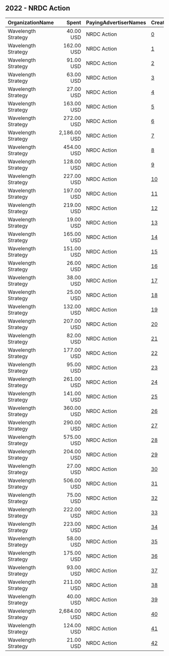 ## 2022 - NRDC Action 
|OrganizationName|Spent|PayingAdvertiserNames|CreativeUrls|Impressions|Genders|AgeBrackets|CountryCodes|BillingAddresses|CandidateBallotInformation|
|:---|---:|:---|:---|---:|:---|:---|:---|:---|:---|
|Wavelength Strategy|40.00 USD|NRDC Action|[0](https://www.snap.com/political-ads/asset/c5d28bfe2c1895d8fddc56fce607da6aca38b5d3fdc2f781b1a7ab701acbe7b6?mediaType=jpg)|1,773||18+|united states|US||
|Wavelength Strategy|162.00 USD|NRDC Action|[1](https://www.snap.com/political-ads/asset/841b6aa6069a0ebd107c2110396b48c8390f832a9bc4c62cf261d185fa83a49e?mediaType=mp4)|7,871||18+|united states|US||
|Wavelength Strategy|91.00 USD|NRDC Action|[2](https://www.snap.com/political-ads/asset/262a75cc86b5d30540e96e79ee91eb13e96c8be6e6c177e18e4674d7dfb8e8b1?mediaType=mp4)|4,334||18+|united states|US||
|Wavelength Strategy|63.00 USD|NRDC Action|[3](https://www.snap.com/political-ads/asset/ea1ebacac07c78fb8429366532e8de2d881c7b312d3c9d9476b4bfef90f0c6d9?mediaType=jpg)|3,312||18+|united states|US||
|Wavelength Strategy|27.00 USD|NRDC Action|[4](https://www.snap.com/political-ads/asset/ea1ebacac07c78fb8429366532e8de2d881c7b312d3c9d9476b4bfef90f0c6d9?mediaType=jpg)|1,757||18+|united states|US||
|Wavelength Strategy|163.00 USD|NRDC Action|[5](https://www.snap.com/political-ads/asset/ad469fdeba03711faca7149430f2278ef1aee0d1059ef0dad1078a36dd32fa37?mediaType=mp4)|9,659||18+|united states|US||
|Wavelength Strategy|272.00 USD|NRDC Action|[6](https://www.snap.com/political-ads/asset/f3d115b1c59c6b153177e02a87ef79b136412396178ad39b24175f2a8188a93b?mediaType=jpg)|27,403||18+|united states|US|NRDC Action|
|Wavelength Strategy|2,186.00 USD|NRDC Action|[7](https://www.snap.com/political-ads/asset/1dd5b7f0b2e9cedd16b432b5ecfe6fce98497460c3a06ca47bf9b743cba04235?mediaType=png)|149,676||25-35|united states|US||
|Wavelength Strategy|454.00 USD|NRDC Action|[8](https://www.snap.com/political-ads/asset/6bb16db6c6d59fdcda19ada297ef8c92a4c42e5b75066f71e739f4cbc6e3a751?mediaType=jpg)|52,160||18+|united states|US|NRDC Action|
|Wavelength Strategy|128.00 USD|NRDC Action|[9](https://www.snap.com/political-ads/asset/ad469fdeba03711faca7149430f2278ef1aee0d1059ef0dad1078a36dd32fa37?mediaType=mp4)|6,772||18+|united states|US||
|Wavelength Strategy|227.00 USD|NRDC Action|[10](https://www.snap.com/political-ads/asset/6bf74a0c16b940017163d90b188e98503d8fb3082e870b2e0fd07b908a2c02e2?mediaType=mp4)|21,380||18+|united states|US|NRDC Action|
|Wavelength Strategy|197.00 USD|NRDC Action|[11](https://www.snap.com/political-ads/asset/21ef679b7b170dbe36a7c772a9b43964b74af3059d829296199cf9ca9fa6ec61?mediaType=jpg)|17,086||18+|united states|US|NRDC Action|
|Wavelength Strategy|219.00 USD|NRDC Action|[12](https://www.snap.com/political-ads/asset/bcadb305328a7a0f3730209b6894c576b925b680157b599bda8fb86e7718ea06?mediaType=mp4)|11,042||18+|united states|US||
|Wavelength Strategy|19.00 USD|NRDC Action|[13](https://www.snap.com/political-ads/asset/c8fe3f8b04139b26534da3b2999c815ab279ed8bd32f377bf5a695f62874d695?mediaType=jpg)|1,036||18+|united states|US||
|Wavelength Strategy|165.00 USD|NRDC Action|[14](https://www.snap.com/political-ads/asset/bcadb305328a7a0f3730209b6894c576b925b680157b599bda8fb86e7718ea06?mediaType=mp4)|13,619||18-23|united states|US||
|Wavelength Strategy|151.00 USD|NRDC Action|[15](https://www.snap.com/political-ads/asset/262a75cc86b5d30540e96e79ee91eb13e96c8be6e6c177e18e4674d7dfb8e8b1?mediaType=mp4)|7,548||18+|united states|US||
|Wavelength Strategy|26.00 USD|NRDC Action|[16](https://www.snap.com/political-ads/asset/ec3d09043ea10bcc824d0d244b0e2201aa34e0bc047609371870d4246bf553a8?mediaType=mp4)|1,801||18+|united states|US||
|Wavelength Strategy|38.00 USD|NRDC Action|[17](https://www.snap.com/political-ads/asset/0afd476ad1d8b81e32a3984d3e60cd3f7f11bc488b942993f6a51b4a1923ae55?mediaType=mp4)|2,562||18+|united states|US||
|Wavelength Strategy|25.00 USD|NRDC Action|[18](https://www.snap.com/political-ads/asset/c5d28bfe2c1895d8fddc56fce607da6aca38b5d3fdc2f781b1a7ab701acbe7b6?mediaType=jpg)|2,160||18-23|united states|US||
|Wavelength Strategy|132.00 USD|NRDC Action|[19](https://www.snap.com/political-ads/asset/9d61b6b599eb996b891b99c5d55960ba4b6cd8fa4a178134e42b56d92a16afa4?mediaType=mp4)|14,100||18+|united states|US|NRDC Action|
|Wavelength Strategy|207.00 USD|NRDC Action|[20](https://www.snap.com/political-ads/asset/262a75cc86b5d30540e96e79ee91eb13e96c8be6e6c177e18e4674d7dfb8e8b1?mediaType=mp4)|14,374||18-23|united states|US||
|Wavelength Strategy|82.00 USD|NRDC Action|[21](https://www.snap.com/political-ads/asset/bcadb305328a7a0f3730209b6894c576b925b680157b599bda8fb86e7718ea06?mediaType=mp4)|4,053||18+|united states|US||
|Wavelength Strategy|177.00 USD|NRDC Action|[22](https://www.snap.com/political-ads/asset/14c2a6d88764612bb9c35b7725d59b633e03b69508900e5ed8ebc0ae0534c013?mediaType=jpg)|17,971||18+|united states|US|NRDC Action|
|Wavelength Strategy|95.00 USD|NRDC Action|[23](https://www.snap.com/political-ads/asset/ad469fdeba03711faca7149430f2278ef1aee0d1059ef0dad1078a36dd32fa37?mediaType=mp4)|9,475||18-23|united states|US||
|Wavelength Strategy|261.00 USD|NRDC Action|[24](https://www.snap.com/political-ads/asset/6bb16db6c6d59fdcda19ada297ef8c92a4c42e5b75066f71e739f4cbc6e3a751?mediaType=jpg)|32,757||18+|united states|US|NRDC Action|
|Wavelength Strategy|141.00 USD|NRDC Action|[25](https://www.snap.com/political-ads/asset/1ff0c8213e956134abfffef56ccf723fb13a2926918e6bfbe98cd03b9abd3f1b?mediaType=mp4)|15,796||18+|united states|US|NRDC Action|
|Wavelength Strategy|360.00 USD|NRDC Action|[26](https://www.snap.com/political-ads/asset/1ff0c8213e956134abfffef56ccf723fb13a2926918e6bfbe98cd03b9abd3f1b?mediaType=mp4)|32,819||18+|united states|US|NRDC Action|
|Wavelength Strategy|290.00 USD|NRDC Action|[27](https://www.snap.com/political-ads/asset/865673ab0d5689aa9cb1fc38e4768234e397befd3c3225d6b346174bc6dc29a5?mediaType=mp4)|12,864||18+|united states|US||
|Wavelength Strategy|575.00 USD|NRDC Action|[28](https://www.snap.com/political-ads/asset/c382ff3cb988329579750df1c376d51ca0ee176598bd072172e8eb942dca37ba?mediaType=mp4)|21,061||25-35|united states|US||
|Wavelength Strategy|204.00 USD|NRDC Action|[29](https://www.snap.com/political-ads/asset/a3d9102e3b4bed420776f5bbf99f0bf6c025e502e14e58526052890f578ccd51?mediaType=jpg)|21,587||18+|united states|US|NRDC Action|
|Wavelength Strategy|27.00 USD|NRDC Action|[30](https://www.snap.com/political-ads/asset/c5d28bfe2c1895d8fddc56fce607da6aca38b5d3fdc2f781b1a7ab701acbe7b6?mediaType=jpg)|1,495||18+|united states|US||
|Wavelength Strategy|506.00 USD|NRDC Action|[31](https://www.snap.com/political-ads/asset/6b8a20c5b8b29a0edc59d18cc7126bb17f2c61d2a38dfb53e2a997efd2347358?mediaType=jpg)|47,515||18+|united states|US|NRDC Action|
|Wavelength Strategy|75.00 USD|NRDC Action|[32](https://www.snap.com/political-ads/asset/0afd476ad1d8b81e32a3984d3e60cd3f7f11bc488b942993f6a51b4a1923ae55?mediaType=mp4)|6,788||18-23|united states|US||
|Wavelength Strategy|222.00 USD|NRDC Action|[33](https://www.snap.com/political-ads/asset/c3c74adc1104685ddbfbf7816e293615760c77737ade829abe1767d0028dde53?mediaType=jpg)|24,626||18+|united states|US|NRDC Action|
|Wavelength Strategy|223.00 USD|NRDC Action|[34](https://www.snap.com/political-ads/asset/f7aa63e0b59c8edc13499acc3801689e4027b667c1457af4dc665929631d9f40?mediaType=jpg)|22,325||18+|united states|US|NRDC Action|
|Wavelength Strategy|58.00 USD|NRDC Action|[35](https://www.snap.com/political-ads/asset/a21662fad61c5120199537b9e8631bdcccec17b8b712a51308c7685e3d388d4a?mediaType=mp4)|3,477||18+|united states|US||
|Wavelength Strategy|175.00 USD|NRDC Action|[36](https://www.snap.com/political-ads/asset/6b18eb703e8a0acd3d7758db55fe16cf942f162c39826bb0d12cfab605885317?mediaType=jpg)|19,878||18+|united states|US|NRDC Action|
|Wavelength Strategy|93.00 USD|NRDC Action|[37](https://www.snap.com/political-ads/asset/0afd476ad1d8b81e32a3984d3e60cd3f7f11bc488b942993f6a51b4a1923ae55?mediaType=mp4)|4,614||18+|united states|US||
|Wavelength Strategy|211.00 USD|NRDC Action|[38](https://www.snap.com/political-ads/asset/6b18eb703e8a0acd3d7758db55fe16cf942f162c39826bb0d12cfab605885317?mediaType=jpg)|24,253||18+|united states|US|NRDC Action|
|Wavelength Strategy|40.00 USD|NRDC Action|[39](https://www.snap.com/political-ads/asset/0ae19387ff930f500f67865064db1297d2603544746ba91ebcd07c180f1c198d?mediaType=jpg)|2,245||18+|united states|US||
|Wavelength Strategy|2,684.00 USD|NRDC Action|[40](https://www.snap.com/political-ads/asset/c382ff3cb988329579750df1c376d51ca0ee176598bd072172e8eb942dca37ba?mediaType=mp4)|157,083||25-35|united states|US||
|Wavelength Strategy|124.00 USD|NRDC Action|[41](https://www.snap.com/political-ads/asset/c3c74adc1104685ddbfbf7816e293615760c77737ade829abe1767d0028dde53?mediaType=jpg)|13,580||18+|united states|US|NRDC Action|
|Wavelength Strategy|21.00 USD|NRDC Action|[42](https://www.snap.com/political-ads/asset/ea1ebacac07c78fb8429366532e8de2d881c7b312d3c9d9476b4bfef90f0c6d9?mediaType=jpg)|1,441||18-23|united states|US||
